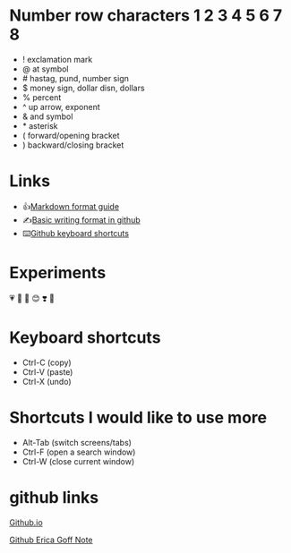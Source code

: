 # Number row characters 1 2 3 4 5 6 7 8

- ! exclamation mark
- @ at symbol
- \# hastag, pund, number sign
- $ money sign, dollar disn, dollars
- % percent
- ^ up arrow, exponent
- & and symbol
- \* asterisk
- ( forward/opening bracket
- ) backward/closing bracket

# Links
- 👍[Markdown format guide](https://www.range.co/help/article/markdown-formatting-guide#:~:text=You%20can%20make%20a%20bulleted,the%20bullet%20or%20number%20character.)
- ✍️[Basic writing format in github](https://docs.github.com/en/get-started/writing-on-github/getting-started-with-writing-and-formatting-on-github/basic-writing-and-formatting-syntax)
- ⌨️[Github keyboard shortcuts](https://docs.github.com/en/get-started/accessibility/keyboard-shortcuts)

# Experiments
💗
🐰
🐇
😊
❣️
🥰


# Keyboard shortcuts
- Ctrl-C (copy)
- Ctrl-V (paste)
- Ctrl-X (undo)

# Shortcuts I would like to use more
- Alt-Tab (switch screens/tabs)
- Ctrl-F (open a search window)
- Ctrl-W (close current window)


# github links
[Github.io](https://ericagoff.github.io/note/)

[Github Erica Goff Note](https://github.com/EricaGoff/note)
